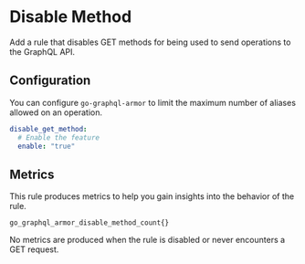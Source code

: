 # Disable Method

Add a rule that disables GET methods for being used to send operations to the GraphQL API.

<!-- TOC -->

## Configuration

You can configure `go-graphql-armor` to limit the maximum number of aliases allowed on an operation.

```yaml
disable_get_method:
  # Enable the feature
  enable: "true"
```

## Metrics

This rule produces metrics to help you gain insights into the behavior of the rule.

```
go_graphql_armor_disable_method_count{}
```

No metrics are produced when the rule is disabled or never encounters a GET request.